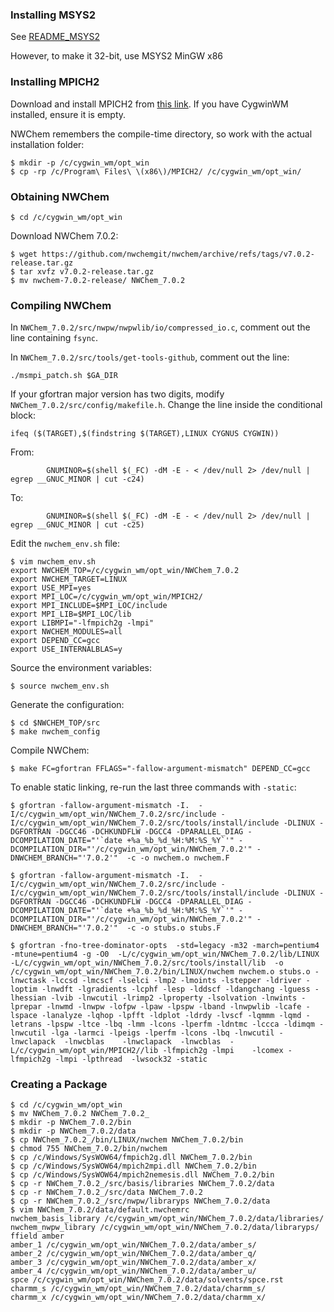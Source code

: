 ### Installing MSYS2

See [README_MSYS2](/README_MSYS2.md)

However, to make it 32-bit, use MSYS2 MinGW x86

### Installing MPICH2

Download and install MPICH2 from [this link](http://www.mpich.org/static/tarballs/1.4.1p1/mpich2-1.4.1p1-win-ia32.msi). If you have CygwinWM installed, ensure it is empty.

NWChem remembers the compile-time directory, so work with the actual installation folder:

```shell
$ mkdir -p /c/cygwin_wm/opt_win
$ cp -rp /c/Program\ Files\ \(x86\)/MPICH2/ /c/cygwin_wm/opt_win/
```

### Obtaining NWChem

```shell
$ cd /c/cygwin_wm/opt_win
```

Download NWChem 7.0.2:

```shell
$ wget https://github.com/nwchemgit/nwchem/archive/refs/tags/v7.0.2-release.tar.gz
$ tar xvfz v7.0.2-release.tar.gz
$ mv nwchem-7.0.2-release/ NWChem_7.0.2
```

### Compiling NWChem

In `NWChem_7.0.2/src/nwpw/nwpwlib/io/compressed_io.c`, comment out the line containing `fsync`.

In `NWChem_7.0.2/src/tools/get-tools-github`, comment out the line:

```shell
./msmpi_patch.sh $GA_DIR
```

If your gfortran major version has two digits, modify `NWChem_7.0.2/src/config/makefile.h`. Change the line inside the conditional block:

```shell
ifeq ($(TARGET),$(findstring $(TARGET),LINUX CYGNUS CYGWIN))
```

From:

```shell
        GNUMINOR=$(shell $(_FC) -dM -E - < /dev/null 2> /dev/null | egrep __GNUC_MINOR | cut -c24)
```

To:

```shell
        GNUMINOR=$(shell $(_FC) -dM -E - < /dev/null 2> /dev/null | egrep __GNUC_MINOR | cut -c25)
```

Edit the `nwchem_env.sh` file:

```shell
$ vim nwchem_env.sh
export NWCHEM_TOP=/c/cygwin_wm/opt_win/NWChem_7.0.2
export NWCHEM_TARGET=LINUX
export USE_MPI=yes
export MPI_LOC=/c/cygwin_wm/opt_win/MPICH2/
export MPI_INCLUDE=$MPI_LOC/include
export MPI_LIB=$MPI_LOC/lib
export LIBMPI="-lfmpich2g -lmpi"
export NWCHEM_MODULES=all
export DEPEND_CC=gcc
export USE_INTERNALBLAS=y
```

Source the environment variables:

```shell
$ source nwchem_env.sh
```

Generate the configuration:

```shell
$ cd $NWCHEM_TOP/src
$ make nwchem_config
```

Compile NWChem:

```shell
$ make FC=gfortran FFLAGS="-fallow-argument-mismatch" DEPEND_CC=gcc
```

To enable static linking, re-run the last three commands with `-static`:

```shell
$ gfortran -fallow-argument-mismatch -I.  -I/c/cygwin_wm/opt_win/NWChem_7.0.2/src/include -I/c/cygwin_wm/opt_win/NWChem_7.0.2/src/tools/install/include -DLINUX -DGFORTRAN -DGCC46 -DCHKUNDFLW -DGCC4 -DPARALLEL_DIAG -DCOMPILATION_DATE="'`date +%a_%b_%d_%H:%M:%S_%Y`'" -DCOMPILATION_DIR="'/c/cygwin_wm/opt_win/NWChem_7.0.2'" -DNWCHEM_BRANCH="'7.0.2'"  -c -o nwchem.o nwchem.F

$ gfortran -fallow-argument-mismatch -I.  -I/c/cygwin_wm/opt_win/NWChem_7.0.2/src/include -I/c/cygwin_wm/opt_win/NWChem_7.0.2/src/tools/install/include -DLINUX -DGFORTRAN -DGCC46 -DCHKUNDFLW -DGCC4 -DPARALLEL_DIAG -DCOMPILATION_DATE="'`date +%a_%b_%d_%H:%M:%S_%Y`'" -DCOMPILATION_DIR="'/c/cygwin_wm/opt_win/NWChem_7.0.2'" -DNWCHEM_BRANCH="'7.0.2'"  -c -o stubs.o stubs.F

$ gfortran -fno-tree-dominator-opts  -std=legacy -m32 -march=pentium4 -mtune=pentium4 -g -O0  -L/c/cygwin_wm/opt_win/NWChem_7.0.2/lib/LINUX -L/c/cygwin_wm/opt_win/NWChem_7.0.2/src/tools/install/lib  -o /c/cygwin_wm/opt_win/NWChem_7.0.2/bin/LINUX/nwchem nwchem.o stubs.o -lnwctask -lccsd -lmcscf -lselci -lmp2 -lmoints -lstepper -ldriver -loptim -lnwdft -lgradients -lcphf -lesp -lddscf -ldangchang -lguess -lhessian -lvib -lnwcutil -lrimp2 -lproperty -lsolvation -lnwints -lprepar -lnwmd -lnwpw -lofpw -lpaw -lpspw -lband -lnwpwlib -lcafe -lspace -lanalyze -lqhop -lpfft -ldplot -ldrdy -lvscf -lqmmm -lqmd -letrans -lpspw -ltce -lbq -lmm -lcons -lperfm -ldntmc -lccca -ldimqm -lnwcutil -lga -larmci -lpeigs -lperfm -lcons -lbq -lnwcutil -lnwclapack  -lnwcblas    -lnwclapack  -lnwcblas  -L/c/cygwin_wm/opt_win/MPICH2//lib -lfmpich2g -lmpi    -lcomex -lfmpich2g -lmpi -lpthread  -lwsock32 -static
```

### Creating a Package

```shell
$ cd /c/cygwin_wm/opt_win
$ mv NWChem_7.0.2 NWChem_7.0.2_
$ mkdir -p NWChem_7.0.2/bin
$ mkdir -p NWChem_7.0.2/data
$ cp NWChem_7.0.2_/bin/LINUX/nwchem NWChem_7.0.2/bin
$ chmod 755 NWChem_7.0.2/bin/nwchem
$ cp /c/Windows/SysWOW64/fmpich2g.dll NWChem_7.0.2/bin
$ cp /c/Windows/SysWOW64/mpich2mpi.dll NWChem_7.0.2/bin
$ cp /c/Windows/SysWOW64/mpich2nemesis.dll NWChem_7.0.2/bin
$ cp -r NWChem_7.0.2_/src/basis/libraries NWChem_7.0.2/data
$ cp -r NWChem_7.0.2_/src/data NWChem_7.0.2
$ cp -r NWChem_7.0.2_/src/nwpw/libraryps NWChem_7.0.2/data
$ vim NWChem_7.0.2/data/default.nwchemrc
nwchem_basis_library /c/cygwin_wm/opt_win/NWChem_7.0.2/data/libraries/
nwchem_nwpw_library /c/cygwin_wm/opt_win/NWChem_7.0.2/data/libraryps/
ffield amber
amber_1 /c/cygwin_wm/opt_win/NWChem_7.0.2/data/amber_s/
amber_2 /c/cygwin_wm/opt_win/NWChem_7.0.2/data/amber_q/
amber_3 /c/cygwin_wm/opt_win/NWChem_7.0.2/data/amber_x/
amber_4 /c/cygwin_wm/opt_win/NWChem_7.0.2/data/amber_u/
spce /c/cygwin_wm/opt_win/NWChem_7.0.2/data/solvents/spce.rst
charmm_s /c/cygwin_wm/opt_win/NWChem_7.0.2/data/charmm_s/
charmm_x /c/cygwin_wm/opt_win/NWChem_7.0.2/data/charmm_x/
```

